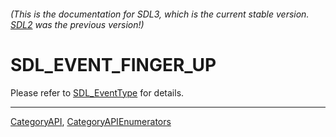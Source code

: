 ###### (This is the documentation for SDL3, which is the current stable version. [SDL2](https://wiki.libsdl.org/SDL2/) was the previous version!)
# SDL_EVENT_FINGER_UP

Please refer to [SDL_EventType](SDL_EventType) for details.

----
[CategoryAPI](CategoryAPI), [CategoryAPIEnumerators](CategoryAPIEnumerators)

